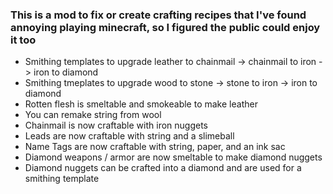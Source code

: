 ### This is a mod to fix or create crafting recipes that I've found annoying playing minecraft, so I figured the public could enjoy it too<br/>


* Smithing templates to upgrade leather to chainmail -> chainmail to iron -> iron to diamond
* Smithing tmeplates to upgrade wood to stone -> stone to iron -> iron to diamond
* Rotten flesh is smeltable and smokeable to make leather
* You can remake string from wool
* Chainmail is now craftable with iron nuggets
* Leads are now craftable with string and a slimeball
* Name Tags are now craftable with string, paper, and an ink sac
* Diamond weapons / armor are now smeltable to make diamond nuggets
* Diamond nuggets can be crafted into a diamond and are used for a smithing template

